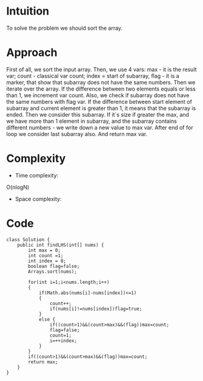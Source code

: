 # Intuition
<!-- Describe your first thoughts on how to solve this problem. -->
To solve the problem we should sort the array.
# Approach
<!-- Describe your approach to solving the problem. -->
First of all, we sort the input array. Then, we use 4 vars: max - it is the result var; count - classical var count; index = start of subarray, flag - it is a marker, that show that subarray does not have the same numbers.
Then we iterate over the array. If the difference between two elements equals or less than 1, we increment var count. Also, we check if subarray does not have the same numbers with flag var. If the difference between start element of subarray and current element is greater than 1, it means that the subarray is ended. Then we consider this subarray. If it`s size if greater the max, and we have more than 1 element in subarray, and the subarray contains different numbers - we write down a new value to max var. After end of for loop we consider last subarray also. And return max var. 
# Complexity
- Time complexity:
<!-- Add your time complexity here, e.g. $$O(n)$$ -->
O(nlogN)
- Space complexity:
<!-- Add your space complexity here, e.g. $$O(n)$$ -->

# Code
```
class Solution {
    public int findLHS(int[] nums) {
        int max = 0;
        int count =1;
        int index = 0;
        boolean flag=false;
        Arrays.sort(nums);
        
        for(int i=1;i<nums.length;i++)
        {
            if(Math.abs(nums[i]-nums[index])<=1)
            {
                count++;
                if(nums[i]!=nums[index])flag=true;
            }
            else {
                if((count>1)&&(count>max)&&(flag))max=count;
                flag=false;
                count=1;
                i=++index;
            }
        }
        if((count>1)&&(count>max)&&(flag))max=count;
        return max;
    }
}
```